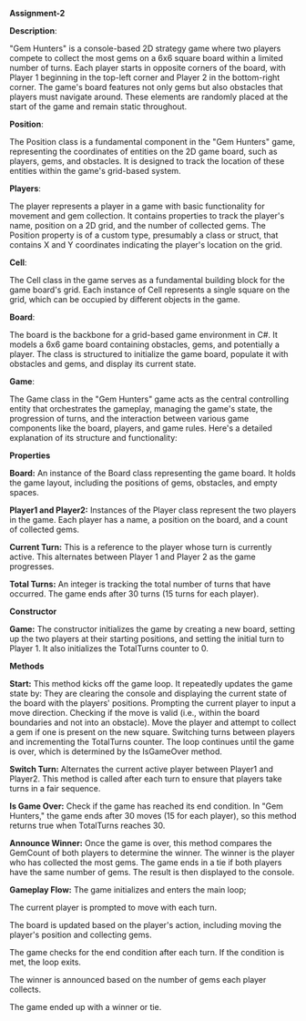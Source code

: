 **Assignment-2**


**Description**:

"Gem Hunters" is a console-based 2D strategy game where two players compete to collect the most gems on a 6x6 square board within a limited number of turns. Each player starts in opposite corners of the board, with Player 1 beginning in the top-left corner and Player 2 in the bottom-right corner. The game's board features not only gems but also obstacles that players must navigate around. These elements are randomly placed at the start of the game and remain static throughout.


**Position**:

The Position class is a fundamental component in the "Gem Hunters" game, representing the coordinates of entities on the 2D game board, such as players, gems, and obstacles. It is designed to track the location of these entities within the game's grid-based system.

**Players**:

The player represents a player in a game with basic functionality for movement and gem collection. It contains properties to track the player's name, position on a 2D grid, and the number of collected gems. The Position property is of a custom type, presumably a class or struct, that contains X and Y coordinates indicating the player's location on the grid.

**Cell**:

The Cell class in the game serves as a fundamental building block for the game board's grid. Each instance of Cell represents a single square on the grid, which can be occupied by different objects in the game.

**Board**:

The board is the backbone for a grid-based game environment in C#. It models a 6x6 game board containing obstacles, gems, and potentially a player. The class is structured to initialize the game board, populate it with obstacles and gems, and display its current state. 

**Game**:

The Game class in the "Gem Hunters" game acts as the central controlling entity that orchestrates the gameplay, managing the game's state, the progression of turns, and the interaction between various game components like the board, players, and game rules. Here's a detailed explanation of its structure and functionality:

**Properties**

**Board:** 
An instance of the Board class representing the game board. It holds the game layout, including the positions of gems, obstacles, and empty spaces.

**Player1 and Player2:**
Instances of the Player class represent the two players in the game. Each player has a name, a position on the board, and a count of collected gems.

**Current Turn:** 
This is a reference to the player whose turn is currently active. This alternates between Player 1 and Player 2 as the game progresses.

**Total Turns:** 
An integer is tracking the total number of turns that have occurred. The game ends after 30 turns (15 turns for each player).

**Constructor**

**Game:** 
The constructor initializes the game by creating a new board, setting up the two players at their starting positions, and setting the initial turn to Player 1. It also initializes the TotalTurns counter to 0.

**Methods**

**Start:** This method kicks off the game loop. It repeatedly updates the game state by:
They are clearing the console and displaying the current state of the board with the players' positions.
Prompting the current player to input a move direction.
Checking if the move is valid (i.e., within the board boundaries and not into an obstacle).
Move the player and attempt to collect a gem if one is present on the new square.
Switching turns between players and incrementing the TotalTurns counter.
The loop continues until the game is over, which is determined by the IsGameOver method.

**Switch Turn:** 
Alternates the current active player between Player1 and Player2. This method is called after each turn to ensure that players take turns in a fair sequence.

**Is Game Over:**
Check if the game has reached its end condition. In "Gem Hunters," the game ends after 30 moves (15 for each player), so this method returns true when TotalTurns reaches 30.

**Announce Winner:**
Once the game is over, this method compares the GemCount of both players to determine the winner. The winner is the player who has collected the most gems. The game ends in a tie if both players have the same number of gems. The result is then displayed to the console.

**Gameplay Flow:** 
The game initializes and enters the main loop;

The current player is prompted to move with each turn.

The board is updated based on the player's action, including moving the player's position and collecting gems.

The game checks for the end condition after each turn. If the condition is met, the loop exits.

The winner is announced based on the number of gems each player collects.

The game ended up with a winner or tie.

